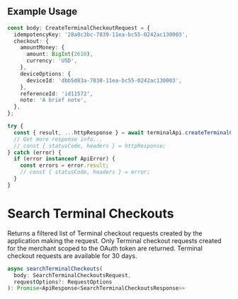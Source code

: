 ## Example Usage

```ts
const body: CreateTerminalCheckoutRequest = {
  idempotencyKey: '28a0c3bc-7839-11ea-bc55-0242ac130003',
  checkout: {
    amountMoney: {
      amount: BigInt(2610),
      currency: 'USD',
    },
    deviceOptions: {
      deviceId: 'dbb5d83a-7838-11ea-bc55-0242ac130003',
    },
    referenceId: 'id11572',
    note: 'A brief note',
  },
};

try {
  const { result, ...httpResponse } = await terminalApi.createTerminalCheckout(body);
  // Get more response info...
  // const { statusCode, headers } = httpResponse;
} catch (error) {
  if (error instanceof ApiError) {
    const errors = error.result;
    // const { statusCode, headers } = error;
  }
}
```

# Search Terminal Checkouts

Returns a filtered list of Terminal checkout requests created by the application making the request. Only Terminal checkout requests created for the merchant scoped to the OAuth token are returned. Terminal checkout requests are available for 30 days.

```ts
async searchTerminalCheckouts(
  body: SearchTerminalCheckoutsRequest,
  requestOptions?: RequestOptions
): Promise<ApiResponse<SearchTerminalCheckoutsResponse>>
```
